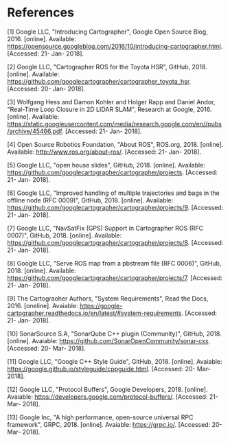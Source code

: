 # References

[1] Google LLC, "Introducing Cartographer", Google Open Source Blog, 2016. [online]. Available: https://opensource.googleblog.com/2016/10/introducing-cartographer.html. [Accessed: 21- Jan- 2018].

[2] Google LLC, "Cartographer ROS for the Toyota HSR", GitHub, 2018. [online]. Available: https://github.com/googlecartographer/cartographer_toyota_hsr. [Accessed: 20- Jan- 2018].

[3] Wolfgang Hess and Damon Kohler and Holger Rapp and Daniel Andor, "Real-Time Loop Closure in 2D LIDAR SLAM", Research at Google, 2016. [online]. Available: https://static.googleusercontent.com/media/research.google.com/en//pubs/archive/45466.pdf. [Accessed: 21- Jan- 2018].

[4] Open Source Robotics Foundation, "About ROS", ROS.org, 2018. [online]. Available: http://www.ros.org/about-ros/. [Accessed: 21- Jan- 2018].

[5] Google LLC, "open house slides", GitHub, 2018. [online]. Available: https://github.com/googlecartographer/cartographer/projects. [Accessed: 21- Jan- 2018].

[6] Google LLC, "Improved handling of multiple trajectories and bags in the offline node (RFC 0009)", GitHub, 2018. [online]. Available: https://github.com/googlecartographer/cartographer/projects/9. [Accessed: 21- Jan- 2018].

[7] Google LLC, "NavSatFix (GPS) Support in Cartographer ROS (RFC 0007)", GitHub, 2018. [online]. Available: https://github.com/googlecartographer/cartographer/projects/8. [Accessed: 21- Jan- 2018].

[8] Google LLC, "Serve ROS map from a pbstream file (RFC 0006)", GitHub, 2018. [online]. Available: https://github.com/googlecartographer/cartographer/projects/7. [Accessed: 21- Jan- 2018].

[9] The Cartograoher Authors, "System Requirements", Read the Docs, 2016. [oneline]. Avaiable: https://google-cartographer.readthedocs.io/en/latest/#system-requirements. [Accessed: 21- Jan- 2018].

[10] SonarSource S.A, "SonarQube C++ plugin (Community)", GitHub, 2018. [online]. Avaiable: https://github.com/SonarOpenCommunity/sonar-cxx. [Accessed: 20- Mar- 2018].

[11] Google LLC, "Google C++ Style Guide", GitHub, 2018. [online]. Avaiable: https://google.github.io/styleguide/cppguide.html. [Accessed: 20- Mar- 2018].

[12] Google LLC, "Protocol Buffers", Google Developers, 2018. [online]. Avaiable: https://developers.google.com/protocol-buffers/. [Accessed: 21- Mar- 2018].

[13] Google Inc, "A high performance, open-source universal RPC framework", GRPC, 2018. [online]. Avaiable: https://grpc.io/. [Accessed: 20- Mar- 2018].
